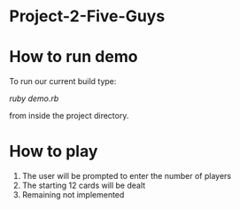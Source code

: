 # Project-2-Five-Guys


# How to run demo
To run our current build type:

*ruby demo.rb*

from inside the project directory.

# How to play
1. The user will be prompted to enter the number of players
2. The starting 12 cards will be dealt
3. Remaining not implemented



